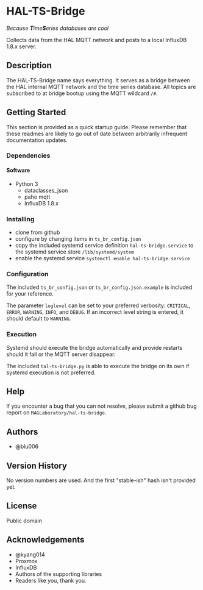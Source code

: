 # HAL-TS-Bridge
*Because **T**ime**S**eries databases are cool*

Collects data from the HAL MQTT network and posts to a local InfluxDB 1.8.x server.

## Description
The HAL-TS-Bridge name says everything.  It serves as a bridge between the HAL internal MQTT network and the time series database.  All topics are subscribed to at bridge bootup using the MQTT wildcard `/#`.

## Getting Started
This section is provided as a quick startup guide.  Please remember that these readmes are likely to go out of date between arbitrarily infrequent documentation updates.
### Dependencies 
#### Software
* Python 3
	* dataclasses_json
	* paho mqtt
	* InfluxDB 1.8.x

### Installing 
* clone from github
* configure by changing items in `ts_br_config.json`
* copy the included systemd service definition `hal-ts-bridge.service` to the systemd service store `/lib/systemd/system`
* enable the systemd service `systemctl enable hal-ts-bridge.service`

### Configuration
The included `ts_br_config.json` or `ts_br_config.json.example` is included for your reference.

The parameter `loglevel` can be set to your preferred verbosity: `CRITICAL`, `ERROR`, `WARNING`, `INFO`, and `DEBUG`.  If an incorrect level string is entered, it should default to `WARNING`.

### Execution
Systemd should execute the bridge automatically and provide restarts should it fail or the MQTT server disappear.

The included `hal-ts-bridge.py` is able to execute the bridge on its own if systemd execution is not preferred.

## Help
If you encounter a bug that you can not resolve, please submit a github bug report on `MAGLaboratory/hal-ts-bridge`.

## Authors
* @blu006

## Version History
No version numbers are used.  And the first "stable-ish" hash isn't provided yet.

## License 
Public domain

## Acknowledgements 
* @kyang014
* Proxmox
* InfluxDB
* Authors of the supporting libraries
* Readers like you, thank you.
